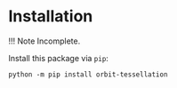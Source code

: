 # Installation

!!! Note
    Incomplete.

Install this package via `pip`:

```
python -m pip install orbit-tessellation
```
